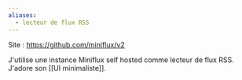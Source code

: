 ```yaml
---
aliases:
  - lecteur de flux RSS
---
```

Site : https://github.com/miniflux/v2

J'utilise une instance Miniflux self hosted comme lecteur de flux RSS.
J'adore son [[UI minimaliste]].